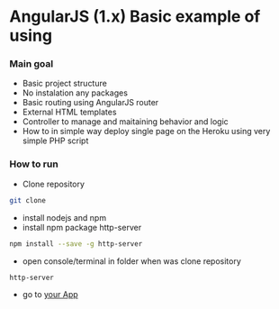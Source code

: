 # AngularJS (1.x) Basic example of using 
### Main goal
- Basic project structure
- No instalation any packages
- Basic routing using AngularJS router
- External HTML templates
- Controller to manage and maitaining behavior and logic
- How to in simple way deploy single page on the Heroku using very simple PHP script

### How to run 
- Clone repository
```sh
git clone 
```
- install nodejs and npm 
- install npm package http-server
```sh
npm install --save -g http-server
```
- open console/terminal in folder when was clone repository
```sh
http-server
```
- go to [your App](localhost:8080/)
